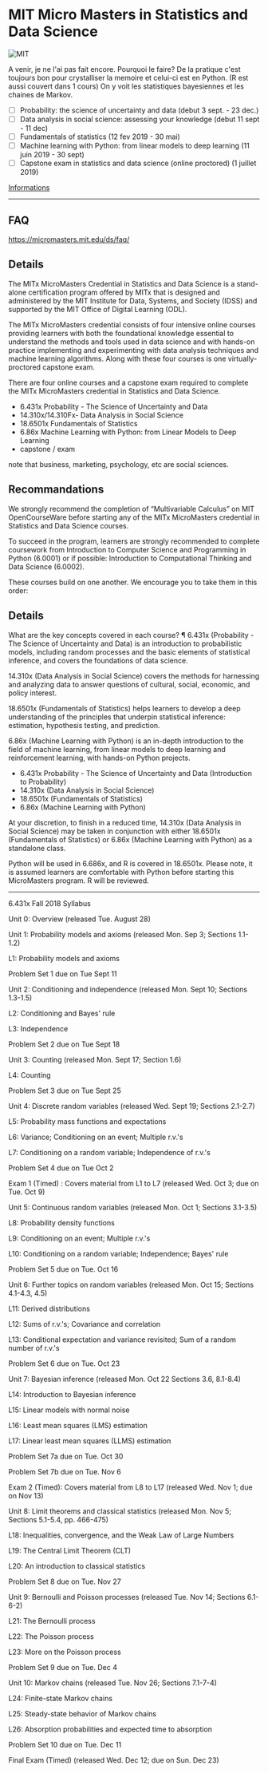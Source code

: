 # MIT Micro Masters in Statistics and Data Science 

![MIT](https://www.edx.org/sites/default/files/school/image/banner/mit-home-banner_0.jpg)

A venir, je ne l'ai pas fait encore. Pourquoi le faire? De la pratique c'est toujours bon pour crystalliser la memoire et celui-ci est en Python. (R est aussi couvert dans 1 cours) On y voit les statistiques bayesiennes et les chaines de Markov.

- [ ] Probability: the science of uncertainty and data (debut 3 sept. - 23 dec.)
- [ ] Data analysis in social science: assessing your knowledge (debut 11 sept - 11 dec)
- [ ] Fundamentals of statistics (12 fev 2019 - 30 mai)
- [ ] Machine learning with Python: from linear models to deep learning (11 juin 2019 - 30 sept)
- [ ] Capstone exam in statistics and data science (online proctored) (1 juillet 2019)

[Informations](https://micromasters.mit.edu/learner/alexbouchard)

-------------------------------------------------------------------------------------------------------------------
## FAQ

https://micromasters.mit.edu/ds/faq/

## Details
The MITx MicroMasters Credential in Statistics and Data Science is a stand-alone certification program offered by MITx that is designed and administered by the MIT Institute for Data, Systems, and Society (IDSS) and supported by the MIT Office of Digital Learning (ODL).

The MITx MicroMasters credential consists of four intensive online courses providing learners with both the foundational knowledge essential to understand the methods and tools used in data science and with hands-on practice implementing and experimenting with data analysis techniques and machine learning algorithms. Along with these four courses is one virtually-proctored capstone exam.

There are four online courses and a capstone exam required to complete the MITx MicroMasters credential in Statistics and Data Science.

- 6.431x Probability - The Science of Uncertainty and Data
- 14.310x/14.310Fx- Data Analysis in Social Science
- 18.6501x Fundamentals of Statistics
- 6.86x Machine Learning with Python: from Linear Models to Deep Learning
- capstone / exam

note that business, marketing, psychology, etc are social sciences.

## Recommandations
We strongly recommend the completion of “Multivariable Calculus” on MIT OpenCourseWare before starting any of the MITx MicroMasters credential in Statistics and Data Science courses.

To succeed in the program, learners are strongly recommended to complete coursework from Introduction to Computer Science and Programming in Python (6.0001) or if possible: Introduction to Computational Thinking and Data Science (6.0002).

These courses build on one another. We encourage you to take them in this order:

## Details
What are the key concepts covered in each course?   ¶
6.431x (Probability - The Science of Uncertainty and Data) is an introduction to probabilistic models, including random processes and the basic elements of statistical inference, and covers the foundations of data science.

14.310x (Data Analysis in Social Science) covers the methods for harnessing and analyzing data to answer questions of cultural, social, economic, and policy interest.

18.6501x (Fundamentals of Statistics) helps learners to develop a deep understanding of the principles that underpin statistical inference: estimation, hypothesis testing, and prediction.


6.86x (Machine Learning with Python) is an in-depth introduction to the field of machine learning, from linear models to deep learning and reinforcement learning, with hands-on Python projects.
- 6.431x Probability - The Science of Uncertainty and Data (Introduction to Probability)
- 14.310x (Data Analysis in Social Science)
- 18.6501x (Fundamentals of Statistics)
- 6.86x (Machine Learning with Python)

At your discretion, to finish in a reduced time, 14.310x (Data Analysis in Social Science) may be taken in conjunction with either 18.6501x (Fundamentals of Statistics) or 6.86x (Machine Learning with Python) as a standalone class.


Python will be used in 6.686x, and R is covered in 18.6501x. Please note, it is assumed learners are comfortable with Python before starting this MicroMasters program. R will be reviewed.

-------------------------------------------------------------------------------------------------------

6.431x Fall 2018 Syllabus

Unit 0: Overview (released Tue. August 28)

Unit 1: Probability models and axioms (released Mon. Sep 3; Sections 1.1-1.2)

L1: Probability models and axioms

Problem Set 1 due on Tue Sept 11

Unit 2: Conditioning and independence (released Mon. Sept 10; Sections 1.3-1.5)

L2: Conditioning and Bayes' rule

L3: Independence

Problem Set 2 due on Tue Sept 18

Unit 3: Counting (released Mon. Sept 17; Section 1.6)

L4: Counting

Problem Set 3 due on Tue Sept 25

Unit 4: Discrete random variables (released Wed. Sept 19; Sections 2.1-2.7)

L5: Probability mass functions and expectations

L6: Variance; Conditioning on an event; Multiple r.v.'s

L7: Conditioning on a random variable; Independence of r.v.'s

Problem Set 4 due on Tue Oct 2

Exam 1 (Timed) : Covers material from L1 to L7 (released Wed. Oct 3; due on Tue. Oct 9)

Unit 5: Continuous random variables (released Mon. Oct 1; Sections 3.1-3.5)

L8: Probability density functions

L9: Conditioning on an event; Multiple r.v.'s

L10: Conditioning on a random variable; Independence; Bayes' rule

Problem Set 5 due on Tue. Oct 16

Unit 6: Further topics on random variables (released Mon. Oct 15; Sections 4.1-4.3, 4.5)

L11: Derived distributions

L12: Sums of r.v.'s; Covariance and correlation

L13: Conditional expectation and variance revisited; Sum of a random number of r.v.'s

Problem Set 6 due on Tue. Oct 23

Unit 7: Bayesian inference (released Mon. Oct 22 Sections 3.6, 8.1-8.4)

L14: Introduction to Bayesian inference

L15: Linear models with normal noise

L16: Least mean squares (LMS) estimation

L17: Linear least mean squares (LLMS) estimation

Problem Set 7a due on Tue. Oct 30

Problem Set 7b due on Tue. Nov 6

Exam 2 (Timed): Covers material from L8 to L17 (released Wed. Nov 1; due on Nov 13)

Unit 8: Limit theorems and classical statistics (released Mon. Nov 5; Sections 5.1-5.4, pp. 466-475)

L18: Inequalities, convergence, and the Weak Law of Large Numbers

L19: The Central Limit Theorem (CLT)

L20: An introduction to classical statistics

Problem Set 8 due on Tue. Nov 27

Unit 9: Bernoulli and Poisson processes (released Tue. Nov 14; Sections 6.1-6-2)

L21: The Bernoulli process

L22: The Poisson process

L23: More on the Poisson process

Problem Set 9 due on Tue. Dec 4

Unit 10: Markov chains (released Tue. Nov 26; Sections 7.1-7-4)

L24: Finite-state Markov chains

L25: Steady-state behavior of Markov chains

L26: Absorption probabilities and expected time to absorption

Problem Set 10 due on Tue. Dec 11

Final Exam (Timed) (released Wed. Dec 12; due on Sun. Dec 23) 
